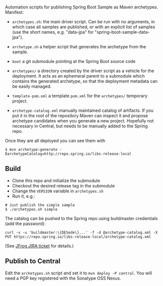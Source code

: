 Automation scripts for publishing Spring Boot Sample as Maven
archetypes. Manifest:

* `archetypes.sh`: the main driver script. Can be run with no
  arguments, in which case all samples are published, or with an
  explicit list of samples (use the short names, e.g. "data-jpa" for
  "spring-boot-sample-data-jpa").

* `archetype.sh` a helper script that generates the archetype from the
  sample.
  
* `boot` a git submodule pointing at the Spring Boot source code
  
* `archetypes/` a directory created by the driver script as a vehicle
  for the deployment. It acts as an ephemeral parent to a submodule
  which contains the generated archetype, so that the deployment
  metadata can be easily managed.
  
* `template-pom.xml` a template `pom.xml` for the `archetypes/`
  temporary project.
  
* `archetype-catalog.xml` manually maintained catalog of
  artifacts. If you put it in the root of the repository Maven can
  inspect it and propose archetype candidates when you generate a new
  project. Hopefully not necessary in Central, but needs to be
  manually added to the Spring repo.
  
Once they are all deployed you can see them with

```
$ mvn archetype:generate -DarchetypeCatalog=http://repo.spring.io/libs-release-local
```

## Build

* Clone this repo and initialize the submodule
* Checkout the desired release tag in the submodule
* Change the `VERSION` variable in `archetypes.sh`
* Run it, e.g.:

```
# Just publish the simple sample
$ ./archetypes.sh simple
```

The catalog can be pushed to the Spring repo using buildmaster
credentials (add the password):

```
curl -v -u 'buildmaster:\{DESede\}...' -f -d @archetype-catalog.xml -X PUT https://repo.spring.io/libs-release-local/archetype-catalog.xml
```

(See [JFrog JIRA ticket](https://www.jfrog.com/jira/browse/RTFACT-651) for details.)

## Publish to Central

Edit the `archetypes.sh` script and set it to `mvn deploy -P
central`. You will need a PGP key registered with the Sonatype OSS
Nexus.
